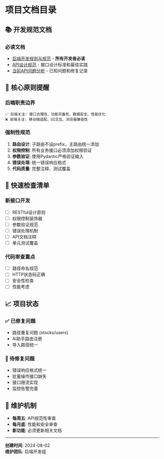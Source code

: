 # 项目文档目录

## 📚 **开发规范文档**

### **必读文档**
- [后端开发规则与规范](./BACKEND_DEVELOPMENT_RULES.md) - **所有开发者必读**
- [API设计规范](./API_DESIGN_GUIDELINES.md) - 接口设计标准和最佳实践
- [当前API问题分析](./CURRENT_API_ISSUES.md) - 已知问题和修复记录

## 🎯 **核心原则提醒**

### **后端职责边界**
```
✅ 后端关注: 接口合理性、功能完备性、数据安全、性能优化
❌ 前端关注: 移动端适配、UI交互、浏览器兼容性
```

### **强制性规范**
1. **路由设计**: 子路由不设prefix，主路由统一添加
2. **权限控制**: 所有业务接口必须添加权限验证
3. **参数验证**: 使用Pydantic严格验证输入
4. **错误处理**: 统一错误响应格式
5. **代码质量**: 完整注释、测试覆盖

## 🔧 **快速检查清单**

### **新接口开发**
- [ ] RESTful设计原则
- [ ] 权限控制装饰器
- [ ] 参数验证规范
- [ ] 错误处理机制
- [ ] API文档注释
- [ ] 单元测试覆盖

### **代码审查重点**
- [ ] 路径命名规范
- [ ] HTTP状态码正确
- [ ] 安全性检查
- [ ] 性能考虑

## 📈 **项目状态**

### **✅ 已修复问题**
- 路径重复问题 (stocks/users)
- AI助手路由注册
- 导入路径统一

### **🔄 待修复问题**
- 错误响应格式统一
- 批量操作接口缺失
- 接口限流实现
- 监控告警完善

## 📅 **维护机制**

- **每周五**: API规范性审查
- **每月底**: 性能和安全审查
- **新功能**: 必须更新相关文档

---
**创建时间**: 2024-08-02  
**维护团队**: 后端开发组